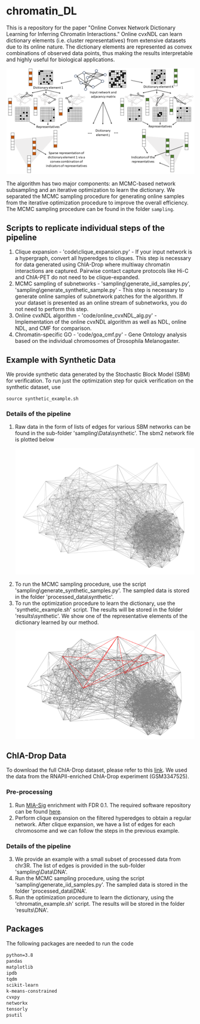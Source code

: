 # chromatin_DL
This is a repository for the paper "Online Convex Network Dictionary Learning for Inferring Chromatin Interactions." Online cvxNDL can learn dictionary elements (i.e. cluster representatives) from extensive datasets due to its online nature. The dictionary elements are represented as convex combinations of observed data points, thus making the results interpretable and highly useful for biological applications.

<p align="center">
<img src="https://github.com/rana95vishal/chromatin_DL/blob/main/figures/dict_org_alt.png" width="600">
</p>

The algorithm has two major components: an MCMC-based network subsampling and an iterative optimization to learn the dictionary. We separated the MCMC sampling procedure for generating online samples from the iterative optimization procedure to improve the overall efficiency. The MCMC sampling procedure can be found in the folder `sampling`.

## Scripts to replicate individual steps of the pipeline

1. Clique expansion - 'code\clique_expansion.py' - If your input network is a hypergraph, convert all hyperedges to cliques. This step is necessary for data generated using ChIA-Drop where multiway chromatin interactions are captured. Pairwise contact capture protocols like Hi-C and ChIA-PET do not need to be clique-expanded.
3. MCMC sampling of subnetworks - 'sampling\generate_iid_samples.py', 'sampling\generate_synthetic_sample.py' - This step is necessary to generate online samples of subnetwork patches for the algorithm. If your dataset is presented as an online stream of subnetworks, you do not need to perform this step.
4. Online cvxNDL algorithm - 'code/online_cvxNDL_alg.py' - Implementation of the online cvxNDL algorithm as well as NDL, online NDL, and CMF for comparison.
5. Chromatin-specific GO - 'code/goa_cmf.py' - Gene Ontology analysis based on the individual chromosomes of Drosophila Melanogaster.

## Example with Synthetic Data

We provide synthetic data generated by the Stochastic Block Model (SBM) for verification. To run just the optimization step for quick verification on the synthetic dataset, use
```
source synthetic_example.sh
```
### Details of the pipeline

1. Raw data in the form of lists of edges for various SBM networks can be found in the sub-folder 'sampling\Data\synthetic\'. The sbm2 network file is plotted below
   <p align="center">
   <img src="https://github.com/rana95vishal/chromatin_DL/blob/main/figures/sbm_show.png" width="600">
   </p>
2. To run the MCMC sampling procedure, use the script 'sampling\generate_synthetic_samples.py'. The sampled data is stored in the folder 'processed_data\synthetic'.
3. To run the optimization procedure to learn the dictionary, use the 'synthetic_example.sh' script. The results will be stored in the folder 'results\synthetic'. We show one of the representative elements of the dictionary learned by our method.
   <p align="center">
   <img src="https://github.com/rana95vishal/chromatin_DL/blob/main/figures/sbm_show_reps.png" width="600">
   </p>

## ChIA-Drop Data
To download the full ChIA-Drop dataset, please refer to this [link](https://www.ncbi.nlm.nih.gov/geo/query/acc.cgi?acc=GSE109355). We used the data from the RNAPII-enriched ChIA-Drop experiment (GSM3347525). 

### Pre-processing 
1. Run [MIA-Sig](https://genomebiology.biomedcentral.com/articles/10.1186/s13059-019-1868-z) enrichment with FDR 0.1. The required software repository can be found [here](https://github.com/TheJacksonLaboratory/mia-sig).
2. Perform clique expansion on the filtered hyperedges to obtain a regular network. After clique expansion, we have a list of edges for each chromosome and we can follow the steps in the previous example.

### Details of the pipeline
3. We provide an example with a small subset of processed data from chr3R. The list of edges is provided in the sub-folder 'sampling\Data\DNA\'.
4. Run the MCMC sampling procedure, using the script 'sampling\generate_iid_samples.py'. The sampled data is stored in the folder 'processed_data\DNA'.
5. Run the optimization procedure to learn the dictionary, using the 'chromatin_example.sh' script. The results will be stored in the folder 'results\DNA'.

## Packages
The following packages are needed to run the code
```
python=3.8
pandas
matplotlib
ipdb
tqdm
scikit-learn
k-means-constrained
cvxpy
networkx
tensorly
psutil
```
